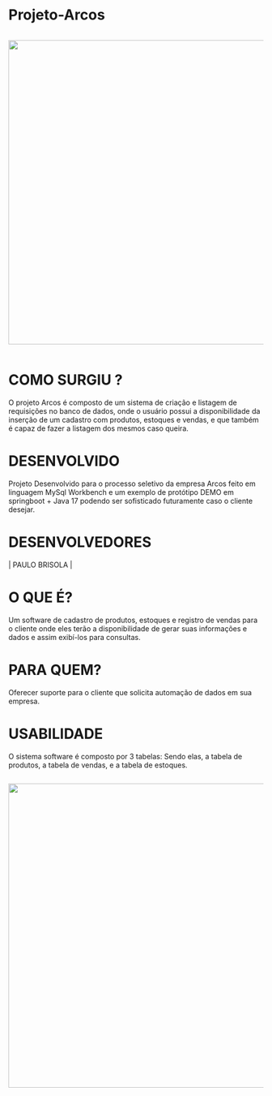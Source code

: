 # Projeto-Arcos
  
  
<div class="separator" style="clear: both;"><a href="https://blogger.googleusercontent.com/img/b/R29vZ2xl/AVvXsEjHyRhLO_KANAHF3Uv5zHRLr6FLFSPaH0axpucgzHnEKeoQNRgg6BDn0Ef_gL6QEVjwKmq2kkl4kqGqX2BIeaVFBWwXcTaAJw6PQyHSbPaTEC27Pzl9oLmUG_ybN6pIyNg-yCSMVVgacP7Sz4GiefniYo6lR3DQ5NqUe_gfg43Ii9fpPdgw-8SWA4St0w/s396/Arcos%20Logo.JPG" style="display: block; padding: 1em 0; text-align: center; "><img alt="" border="0" width="600" data-original-height="137" data-original-width="396" src="https://blogger.googleusercontent.com/img/b/R29vZ2xl/AVvXsEjHyRhLO_KANAHF3Uv5zHRLr6FLFSPaH0axpucgzHnEKeoQNRgg6BDn0Ef_gL6QEVjwKmq2kkl4kqGqX2BIeaVFBWwXcTaAJw6PQyHSbPaTEC27Pzl9oLmUG_ybN6pIyNg-yCSMVVgacP7Sz4GiefniYo6lR3DQ5NqUe_gfg43Ii9fpPdgw-8SWA4St0w/s600/Arcos%20Logo.JPG"/></a></div>

  
  
  # COMO SURGIU ?
   O projeto Arcos é composto de um sistema de criação e listagem de requisições no banco de dados, onde o usuário possui a disponibilidade da inserção de um cadastro com produtos, estoques e vendas, e que também é capaz de fazer a listagem dos mesmos caso queira.
    
  # DESENVOLVIDO
Projeto Desenvolvido para o processo seletivo da empresa Arcos feito em linguagem MySql Workbench e um exemplo de protótipo DEMO em springboot + Java 17 podendo ser sofisticado futuramente caso o cliente desejar.
  
  # DESENVOLVEDORES
| PAULO BRISOLA | 
  
  # O QUE É?
Um software de cadastro  de produtos, estoques e registro de vendas para o cliente onde eles terão a disponibilidade de gerar suas informações e dados e assim exibí-los para consultas.
  
  # PARA QUEM?
Oferecer suporte para o cliente que solicita automação de dados em sua empresa.
  
  # USABILIDADE
O sistema software é composto por 3 tabelas: Sendo elas, a tabela de produtos, a tabela de vendas, e a tabela de estoques. 

<div class="separator" style="clear: both;"><a href="https://blogger.googleusercontent.com/img/b/R29vZ2xl/AVvXsEg8jhfP2121A6CKyazNYYRVybnwTGeg2t7_FLQzrAjnnDic5xEJHC8B03_vsKNXys3XbJGvpCGPNAlMni3Pu5ZjTvw1REyr1MyiZXJTrhNk_JTJvuXuckGwOS0uwZZkMRAqFCsblzEsSZuZJOT59jm02b_QCYGuMXleWKXE3fG_KGyZGQB8nW7Pfcp9Gg/s656/DER_Banco_De_Dados.png" style="display: block; padding: 1em 0; text-align: center; "><img alt="" border="0" width="600" data-original-height="382" data-original-width="656" src="https://blogger.googleusercontent.com/img/b/R29vZ2xl/AVvXsEg8jhfP2121A6CKyazNYYRVybnwTGeg2t7_FLQzrAjnnDic5xEJHC8B03_vsKNXys3XbJGvpCGPNAlMni3Pu5ZjTvw1REyr1MyiZXJTrhNk_JTJvuXuckGwOS0uwZZkMRAqFCsblzEsSZuZJOT59jm02b_QCYGuMXleWKXE3fG_KGyZGQB8nW7Pfcp9Gg/s600/DER_Banco_De_Dados.png"/></a></div>

